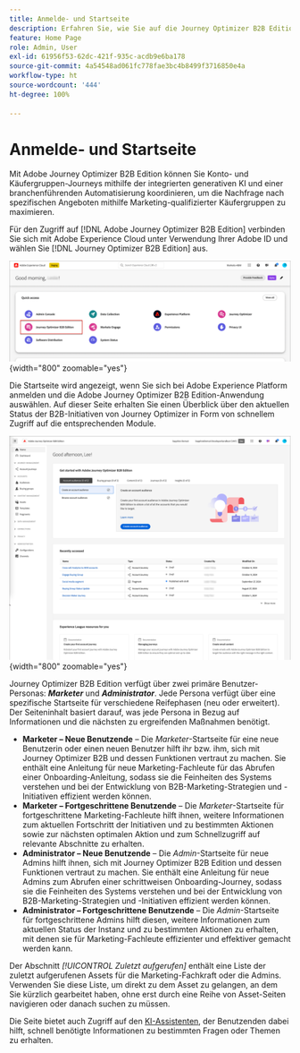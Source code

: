 ```yaml
---
title: Anmelde- und Startseite
description: Erfahren Sie, wie Sie auf die Journey Optimizer B2B Edition-Anwendung zugreifen und die Informationen auf der Startseite verwenden können.
feature: Home Page
role: Admin, User
exl-id: 61956f53-62dc-421f-935c-acdb9e6ba178
source-git-commit: 4a54548ad061fc778fae3bc4b8499f3716850e4a
workflow-type: ht
source-wordcount: '444'
ht-degree: 100%

---
```


# Anmelde- und Startseite

Mit Adobe Journey Optimizer B2B Edition können Sie Konto- und Käufergruppen-Journeys mithilfe der integrierten generativen KI und einer branchenführenden Automatisierung koordinieren, um die Nachfrage nach spezifischen Angeboten mithilfe Marketing-qualifizierter Käufergruppen zu maximieren.

<!-- Requirements?
-->
Für den Zugriff auf [!DNL Adobe Journey Optimizer B2B Edition] verbinden Sie sich mit Adobe Experience Cloud unter Verwendung Ihrer Adobe ID und wählen Sie [!DNL Journey Optimizer B2B Edition] aus.

![Adobe Experience Platform-Anwendungen](./assets/experience-cloud-apps.png){width="800" zoomable="yes"}

Die Startseite wird angezeigt, wenn Sie sich bei Adobe Experience Platform anmelden und die Adobe Journey Optimizer B2B Edition-Anwendung auswählen. Auf dieser Seite erhalten Sie einen Überblick über den aktuellen Status der B2B-Initiativen von Journey Optimizer in Form von<!-- refined insights and--> schnellem Zugriff auf die entsprechenden Module. <!-- It also provides information about the ideal next action to take and where to find the comprehensive set of tutorials and documentation. -->

![Startseite von Journey Optimizer B2B Edition](./assets/home-page.png){width="800" zoomable="yes"}

Journey Optimizer B2B Edition verfügt über zwei primäre Benutzer-Personas: _**Marketer**_ und _**Administrator**_. Jede Persona verfügt über eine spezifische Startseite für verschiedene Reifephasen (neu oder erweitert). Der Seiteninhalt basiert darauf, was jede Persona in Bezug auf Informationen und die nächsten zu ergreifenden Maßnahmen benötigt.

* **Marketer – Neue Benutzende** – Die _Marketer_-Startseite für eine neue Benutzerin oder einen neuen Benutzer hilft ihr bzw. ihm, sich mit Journey Optimizer B2B und dessen Funktionen vertraut zu machen. Sie enthält eine Anleitung für neue Marketing-Fachleute für das Abrufen einer Onboarding-Anleitung, sodass sie die Feinheiten des Systems verstehen und bei der Entwicklung von B2B-Marketing-Strategien und -Initiativen effizient werden können.
* **Marketer – Fortgeschrittene Benutzende** – Die _Marketer_-Startseite für fortgeschrittene Marketing-Fachleute hilft ihnen, weitere Informationen zum aktuellen Fortschritt der Initiativen und zu bestimmten Aktionen sowie zur nächsten optimalen Aktion und zum Schnellzugriff auf relevante Abschnitte zu erhalten.
* **Administrator – Neue Benutzende** – Die _Admin_-Startseite für neue Admins hilft ihnen, sich mit Journey Optimizer B2B Edition und dessen Funktionen vertraut zu machen. Sie enthält eine Anleitung für neue Admins zum Abrufen einer schrittweisen Onboarding-Journey, sodass sie die Feinheiten des Systems verstehen und bei der Entwicklung von B2B-Marketing-Strategien und -Initiativen effizient werden können.
* **Administrator – Fortgeschrittene Benutzende** – Die _Admin_-Startseite für fortgeschrittene Admins hilft diesen, weitere Informationen zum aktuellen Status der Instanz und zu bestimmten Aktionen zu erhalten, mit denen sie für Marketing-Fachleute effizienter und effektiver gemacht werden kann.

Der Abschnitt _[!UICONTROL Zuletzt aufgerufen]_ enthält eine Liste der zuletzt aufgerufenen Assets für die Marketing-Fachkraft oder die Admins. Verwenden Sie diese Liste, um direkt zu dem Asset zu gelangen, an dem Sie kürzlich gearbeitet haben, ohne erst durch eine Reihe von Asset-Seiten navigieren oder danach suchen zu müssen.

Die Seite bietet auch Zugriff auf den [KI-Assistenten](./ai-assistant/ai-assistant-overview.md), der Benutzenden dabei hilft, schnell benötigte Informationen zu bestimmten Fragen oder Themen zu erhalten.<!-- and to obtain specific recommendations for their challenges or objectives-->

<!-- 

## Marketer - new user

The Marketer home page for a new user consists of three rows that assist the marketer in getting accustomed to Journey Optimizer B2B and its capabilities. It also provides a view of the latest journeys that have been created, which can serve as a starting point for a new user.

The first row consists of a guided walkthrough for the new marketer to obtain an onboarding walkthrough so that they can understand the nuances of the system and become efficient in developing B2B marketing strategies and initiatives.

The second row consists of the recent AJO B2B journeys that have been created across the platform so that the marketer can get inspiration for the best practices to create an account journey.

The third row consists of the learning resources that can help a marketer gain more information on a specific topic.

## Marketer - advanced user

The Marketer home page for an advanced marketer consists of four rows that assists the marketer in obtaining more information on the current progress of the initiatives and on specific actions and on the next best action to be taken along with quick access to relevant sections.

The first row consists of the next set of actions that a B2B marketer can take based on the previous actions taken and the current state of the initiative, which provides a prompt for the user to make the next move that would align to the objective of the initiatives and help them reach the goals quickly.

The second row consists of the most recent assets accessed by the marketer to make it easier for the marketer to locate them and make updates to the same.

The third row consists of the Key Performance Indicators that can help the marketer gauge the overall performance of the marketing initiatives.

The fourth row consists of the learning resources that can help a marketer gain more information on a specific topic.

## Administrator - new user

The _Admin_ home page for a new administrator consists of three rows that assists the administrator in getting accustomed to Journey Optimizer B2B Edition and its capabilities, and provides a view of the latest journeys that have been created that can serve as a starting point for a new user.

The first row consists of a guided walkthrough for the new marketer to obtain a step-by-step onboarding journey to understand the nuances of the system and become efficient in developing B2B marketing strategies and initiatives with AJO B2B.

The second row consists of the recent assets used by the B2B marketers in a single table to make it easier for the administrator to know which assets are currently under focus.

The third row consists of the learning resources that would help an administrator gain more information on a specific topic.

## Administrator - advanced user

The _Admin_ home page for an advanced administrator consists of four rows that assists the administrator in obtaining more information about the current status of the instance and on specific actions that can be taken to make it more efficient and effective for the marketers.

The first row consists of the next set of actions that an administrator can take based on the previous actions taken and the current state of the instance. It serves as a prompt for the administrator to make the necessary updates to the parameters of the instances such as user permissions or any specific module configurations.

The second row consists of the recent assets used by the B2B marketers in a single table to make it easier for the administrator to know which assets are currently under focus.

The third row consists of the Key Performance Indicators that would help the administrators gauge the progress of the instance in terms of operational parameters such as users and usage.

The fourth row consists of the learning resources that would help the administrator gain more information on a specific topic.

-->